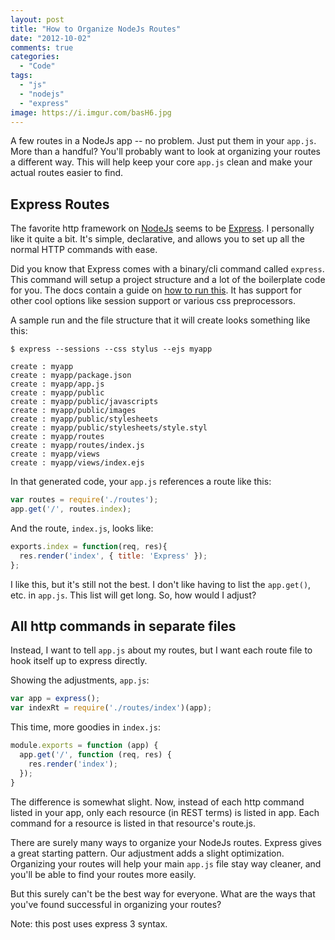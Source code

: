 ```yaml
---
layout: post
title: "How to Organize NodeJs Routes"
date: "2012-10-02"
comments: true
categories:
  - "Code"
tags:
  - "js"
  - "nodejs"
  - "express"
image: https://i.imgur.com/basH6.jpg
---
```


A few routes in a NodeJs app -- no problem.  Just put them in your `app.js`.  More than a handful?  You'll probably want to look at organizing your routes a different way.  This will help keep your core `app.js` clean and make your actual routes easier to find.

<!--more-->

## Express Routes

The favorite http framework on [NodeJs](http://nodejs.org/) seems to be [Express](http://expressjs.com/).  I personally like it quite a bit.  It's simple, declarative, and allows you to set up all the normal HTTP commands with ease.

Did you know that Express comes with a binary/cli command called `express`.  This command will setup a project structure and a lot of the boilerplate code for you.  The docs contain a guide on [how to run this](http://expressjs.com/guide.html#executable).  It has support for other cool options like session support or various css preprocessors.

A sample run and the file structure that it will create looks something like this:

    $ express --sessions --css stylus --ejs myapp

    create : myapp
    create : myapp/package.json
    create : myapp/app.js
    create : myapp/public
    create : myapp/public/javascripts
    create : myapp/public/images
    create : myapp/public/stylesheets
    create : myapp/public/stylesheets/style.styl
    create : myapp/routes
    create : myapp/routes/index.js
    create : myapp/views
    create : myapp/views/index.ejs

In that generated code, your `app.js` references a route like this:

```js
var routes = require('./routes');
app.get('/', routes.index);
```

And the route, `index.js`, looks like:

```js
exports.index = function(req, res){
  res.render('index', { title: 'Express' });
};
```

I like this, but it's still not the best.  I don't like having to list the `app.get()`, etc. in `app.js`.  This list will get long.  So, how would I adjust?

## All http commands in separate files

Instead, I want to tell `app.js` about my routes, but I want each route file to hook itself up to express directly.

Showing the adjustments, `app.js`:

```js
var app = express();
var indexRt = require('./routes/index')(app);
```

This time, more goodies in `index.js`:

```js
module.exports = function (app) {
  app.get('/', function (req, res) {
    res.render('index');
  });
}
```

The difference is somewhat slight.  Now, instead of each http command listed in your app, only each resource (in REST terms) is listed in app.  Each command for a resource is listed in that resource's route.js.

There are surely many ways to organize your NodeJs routes.  Express gives a great starting pattern.  Our adjustment adds a slight optimization.  Organizing your routes will help your main `app.js` file stay way cleaner, and you'll be able to find your routes more easily.

But this surely can't be the best way for everyone.  What are the ways that you've found successful in organizing your routes?

Note: this post uses express 3 syntax.
